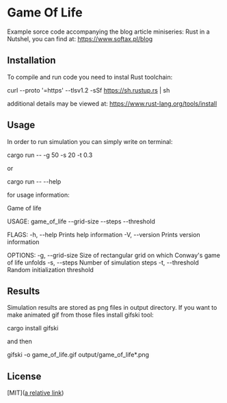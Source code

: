 # Game Of Life

Example sorce code accompanying the blog article miniseries: Rust in a Nutshel, you can find at: https://www.softax.pl/blog

## Installation

To compile and run code you need to instal Rust toolchain:

curl --proto '=https' --tlsv1.2 -sSf https://sh.rustup.rs | sh

additional details may be viewed at:
https://www.rust-lang.org/tools/install

## Usage

In order to run simulation you can simply write on terminal:

cargo run -- -g 50 -s 20 -t 0.3

or 

cargo run -- --help

for usage information:

Game of life 

USAGE:
    game_of_life --grid-size <GRID SIZE> --steps <STEPS NUMBER> --threshold <THRESHOLD>

FLAGS:
    -h, --help       Prints help information
    -V, --version    Prints version information

OPTIONS:
    -g, --grid-size <GRID SIZE>    Size of rectangular grid on which Conway's game of life unfolds
    -s, --steps <STEPS NUMBER>     Number of simulation steps
    -t, --threshold <THRESHOLD>    Random initialization threshold

## Results
Simulation results are stored as png files in output directory. If you want to make animated gif from those files install gifski tool:

cargo install gifski

and then 

gifski -o game_of_life.gif output/game_of_life*.png

## License
[MIT]([a relative link](licenses/mit.md))